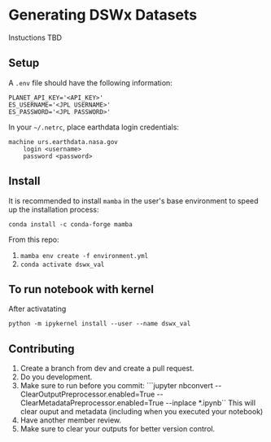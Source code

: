# Generating DSWx Datasets

Instuctions TBD

## Setup

A `.env` file should have the following information:

```
PLANET_API_KEY='<API_KEY>'
ES_USERNAME='<JPL USERNAME>'
ES_PASSWORD='<JPL PASSWORD>'
```

In your `~/.netrc`, place earthdata login credentials:

```
machine urs.earthdata.nasa.gov
    login <username>
    password <password>
```

## Install
It is recommended to install `mamba` in the user's base environment to speed up the installation process:

`conda install -c conda-forge mamba`

From this repo:

1. `mamba env create -f environment.yml`
3. `conda activate dswx_val`

## To run notebook with kernel

After activatating

`python -m ipykernel install --user --name dswx_val`


## Contributing

1. Create a branch from dev and create a pull request.
2. Do you development.
3. Make sure to run before you commit:
   ```jupyter nbconvert --ClearOutputPreprocessor.enabled=True --ClearMetadataPreprocessor.enabled=True --inplace *.ipynb``
    This will clear ouput and metadata (including when you executed your notebook)
4. Have another member review.
5. Make sure to clear your outputs for better version control.
